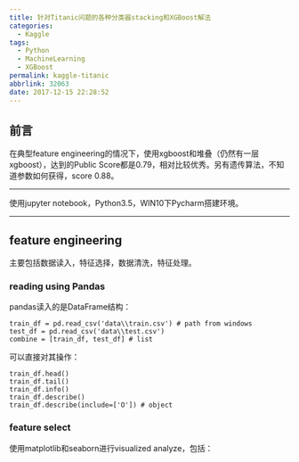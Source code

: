 ```yaml
---
title: 针对Titanic问题的各种分类器stacking和XGBoost解法
categories:
  - Kaggle
tags:
  - Python
  - MachineLearning
  - XGBoost
permalink: kaggle-titanic
abbrlink: 32063
date: 2017-12-15 22:28:52
---
```


<h2 id="intro">前言</h2>在典型feature engineering的情况下，使用xgboost和堆叠（仍然有一层xgboost），达到的Public Score都是0.79，相对比较优秀。另有遗传算法，不知道参数如何获得，score 0.88。


<!-- more -->

---------------

使用jupyter notebook，Python3.5，WIN10下Pycharm搭建环境。

---

## feature engineering

主要包括数据读入，特征选择，数据清洗，特征处理。

### reading using Pandas

pandas读入的是DataFrame结构：

```
train_df = pd.read_csv('data\\train.csv') # path from windows
test_df = pd.read_csv('data\\test.csv')
combine = [train_df, test_df] # list
```
可以直接对其操作：
```
train_df.head()
train_df.tail()
train_df.info()
train_df.describe()
train_df.describe(include=['O']) # object
```

### feature select

使用matplotlib和seaborn进行visualized analyze，包括：







